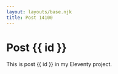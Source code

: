 ```yaml
---
layout: layouts/base.njk
title: Post 14100
---
```


# Post {{ id }}

This is post {{ id }} in my Eleventy project.
